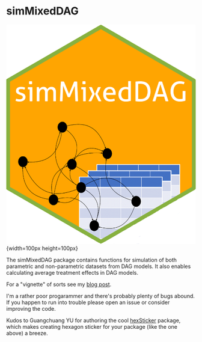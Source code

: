 # simMixedDAG

![](inst/simMixedDAGhex.png){width=100px height=100px}

The simMixedDAG package contains functions for simulation of both
parametric and non-parametric datasets from DAG models. It also enables calculating
average treatment effects in DAG models.

For a "vignette" of sorts see my [blog post](link).

I'm a rather poor progarammer and there's probably plenty of bugs abound.  
If you happen to run into trouble please open an issue or consider improving the code.

Kudos to Guangchuang YU for authoring the cool [hexSticker](https://github.com/GuangchuangYu/hexSticker) package, which makes creating hexagon sticker for your package (like the one above) a breeze.  